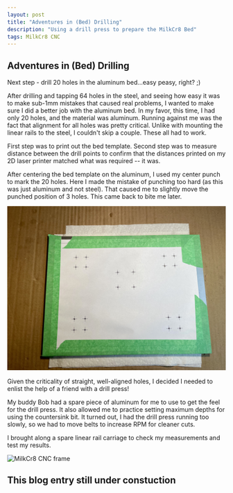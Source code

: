 ```yaml
---
layout: post
title: "Adventures in (Bed) Drilling"
description: "Using a drill press to prepare the MilkCr8 Bed"
tags: MilkCr8 CNC
---
```

## Adventures in (Bed) Drilling

Next step - drill 20 holes in the aluminum bed...easy peasy, right? ;)

After drilling and tapping 64 holes in the steel, and seeing how easy it was to make sub-1mm mistakes that caused real problems, I wanted to make sure I did a better job with the aluminum bed.  In my favor, this time, I had only 20 holes, and the material was aluminum.  Running against me was the fact that alignment for all holes was pretty critical.  Unlike with mounting the linear rails to the steel, I couldn't skip a couple.  These all had to work.

First step was to print out the bed template.  Second step was to measure distance between the drill points to confirm that the distances printed on my 2D laser printer matched what was required -- it was.

After centering the bed template on the aluminum, I used my center punch to mark the 20 holes.  Here I made the mistake of punching too hard (as this was just aluminum and not steel).  That caused me to slightly move the punched position of 3 holes. This came back to bite me later.

![MilkCr8 CNC frame](/assets/images/bed_template.jpeg)

Given the criticality of straight, well-aligned holes, I decided I needed to enlist the help of a friend with a drill press!

My buddy Bob had a spare piece of aluminum for me to use to get the feel for the drill press.  It also allowed me to practice setting maximum depths for using the countersink bit.  It turned out, I had the drill press running too slowly, so we had to move belts to increase RPM for cleaner cuts.

I brought along a spare linear rail carriage to check my measurements and test my results.

![MilkCr8 CNC frame](/assets/images/drill_practice.jpeg)



## This blog entry still under constuction
